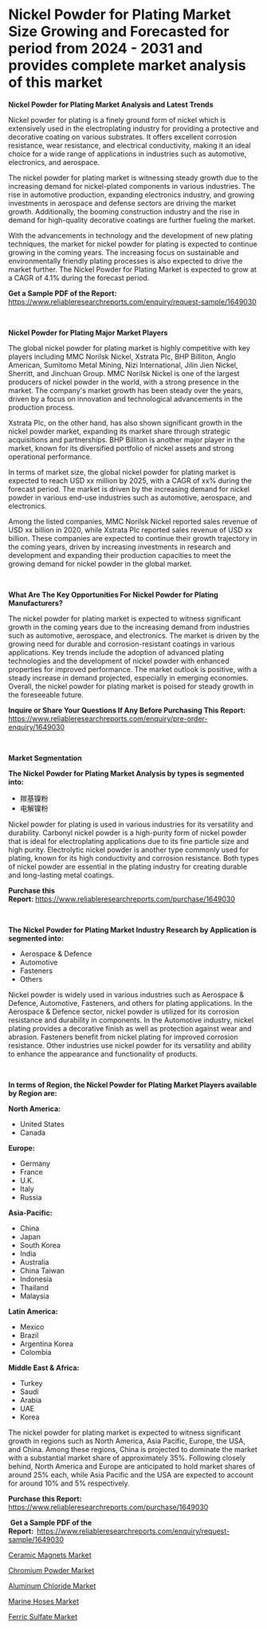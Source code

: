<p><h1>Nickel Powder for Plating Market Size Growing and Forecasted for period from 2024 - 2031 and provides complete market analysis of this market</h1></p><p><strong>Nickel Powder for Plating Market Analysis and Latest Trends</strong></p>
<p><p>Nickel powder for plating is a finely ground form of nickel which is extensively used in the electroplating industry for providing a protective and decorative coating on various substrates. It offers excellent corrosion resistance, wear resistance, and electrical conductivity, making it an ideal choice for a wide range of applications in industries such as automotive, electronics, and aerospace.</p><p>The nickel powder for plating market is witnessing steady growth due to the increasing demand for nickel-plated components in various industries. The rise in automotive production, expanding electronics industry, and growing investments in aerospace and defense sectors are driving the market growth. Additionally, the booming construction industry and the rise in demand for high-quality decorative coatings are further fueling the market.</p><p>With the advancements in technology and the development of new plating techniques, the market for nickel powder for plating is expected to continue growing in the coming years. The increasing focus on sustainable and environmentally friendly plating processes is also expected to drive the market further. The Nickel Powder for Plating Market is expected to grow at a CAGR of 4.1% during the forecast period.</p></p>
<p><strong>Get a Sample PDF of the Report:&nbsp;</strong> <a href="https://www.reliableresearchreports.com/enquiry/request-sample/1649030">https://www.reliableresearchreports.com/enquiry/request-sample/1649030</a></p>
<p>&nbsp;</p>
<p><strong>Nickel Powder for Plating Major Market Players</strong></p>
<p><p>The global nickel powder for plating market is highly competitive with key players including MMC Norilsk Nickel, Xstrata Plc, BHP Billiton, Anglo American, Sumitomo Metal Mining, Nizi International, Jilin Jien Nickel, Sherritt, and Jinchuan Group. MMC Norilsk Nickel is one of the largest producers of nickel powder in the world, with a strong presence in the market. The company's market growth has been steady over the years, driven by a focus on innovation and technological advancements in the production process.</p><p>Xstrata Plc, on the other hand, has also shown significant growth in the nickel powder market, expanding its market share through strategic acquisitions and partnerships. BHP Billiton is another major player in the market, known for its diversified portfolio of nickel assets and strong operational performance.</p><p>In terms of market size, the global nickel powder for plating market is expected to reach USD xx million by 2025, with a CAGR of xx% during the forecast period. The market is driven by the increasing demand for nickel powder in various end-use industries such as automotive, aerospace, and electronics.</p><p>Among the listed companies, MMC Norilsk Nickel reported sales revenue of USD xx billion in 2020, while Xstrata Plc reported sales revenue of USD xx billion. These companies are expected to continue their growth trajectory in the coming years, driven by increasing investments in research and development and expanding their production capacities to meet the growing demand for nickel powder in the global market.</p></p>
<p>&nbsp;</p>
<p><strong>What Are The Key Opportunities For Nickel Powder for Plating Manufacturers?</strong></p>
<p><p>The nickel powder for plating market is expected to witness significant growth in the coming years due to the increasing demand from industries such as automotive, aerospace, and electronics. The market is driven by the growing need for durable and corrosion-resistant coatings in various applications. Key trends include the adoption of advanced plating technologies and the development of nickel powder with enhanced properties for improved performance. The market outlook is positive, with a steady increase in demand projected, especially in emerging economies. Overall, the nickel powder for plating market is poised for steady growth in the foreseeable future.</p></p>
<p><strong>Inquire or Share Your Questions If Any Before Purchasing This Report:</strong> <a href="https://www.reliableresearchreports.com/enquiry/pre-order-enquiry/1649030">https://www.reliableresearchreports.com/enquiry/pre-order-enquiry/1649030</a></p>
<p>&nbsp;</p>
<p><strong>Market Segmentation</strong></p>
<p><strong>The Nickel Powder for Plating Market Analysis by types is segmented into:</strong></p>
<p><ul><li>羰基镍粉</li><li>电解镍粉</li></ul></p>
<p><p>Nickel powder for plating is used in various industries for its versatility and durability. Carbonyl nickel powder is a high-purity form of nickel powder that is ideal for electroplating applications due to its fine particle size and high purity. Electrolytic nickel powder is another type commonly used for plating, known for its high conductivity and corrosion resistance. Both types of nickel powder are essential in the plating industry for creating durable and long-lasting metal coatings.</p></p>
<p><strong>Purchase this Report:&nbsp;</strong><a href="https://www.reliableresearchreports.com/purchase/1649030">https://www.reliableresearchreports.com/purchase/1649030</a></p>
<p>&nbsp;</p>
<p><strong>The Nickel Powder for Plating Market Industry Research by Application is segmented into:</strong></p>
<p><ul><li>Aerospace & Defence</li><li>Automotive</li><li>Fasteners</li><li>Others</li></ul></p>
<p><p>Nickel powder is widely used in various industries such as Aerospace & Defence, Automotive, Fasteners, and others for plating applications. In the Aerospace & Defence sector, nickel powder is utilized for its corrosion resistance and durability in components. In the Automotive industry, nickel plating provides a decorative finish as well as protection against wear and abrasion. Fasteners benefit from nickel plating for improved corrosion resistance. Other industries use nickel powder for its versatility and ability to enhance the appearance and functionality of products.</p></p>
<p>&nbsp;</p>
<p><strong>In terms of Region, the Nickel Powder for Plating Market Players available by Region are:</strong></p>
<p>
    <p> <strong> North America: </strong>
        <ul>
            <li>United States</li>
            <li>Canada</li>
        </ul>
        </p> 
    <p> <strong> Europe: </strong>
        <ul>
            <li>Germany</li>
            <li>France</li>
            <li>U.K.</li>
            <li>Italy</li>
            <li>Russia</li>
        </ul>
        </p> 
    <p> <strong> Asia-Pacific: </strong>
        <ul>
            <li>China</li>
            <li>Japan</li>
            <li>South Korea</li>
            <li>India</li>
            <li>Australia</li>
            <li>China Taiwan</li>
            <li>Indonesia</li>
            <li>Thailand</li>
            <li>Malaysia</li>
        </ul>
        </p> 
    <p> <strong> Latin America: </strong>
        <ul>
            <li>Mexico</li>
            <li>Brazil</li>
            <li>Argentina Korea</li>
            <li>Colombia</li>
        </ul>
        </p> 
    <p> <strong> Middle East & Africa: </strong>
        <ul>
            <li>Turkey</li>
            <li>Saudi</li>
            <li>Arabia</li>
            <li>UAE</li>
            <li>Korea</li>
        </ul>
    </p>
    </p>
<p><p>The nickel powder for plating market is expected to witness significant growth in regions such as North America, Asia Pacific, Europe, the USA, and China. Among these regions, China is projected to dominate the market with a substantial market share of approximately 35%. Following closely behind, North America and Europe are anticipated to hold market shares of around 25% each, while Asia Pacific and the USA are expected to account for around 10% and 5% respectively.</p></p>
<p><strong>Purchase this Report: </strong><a href="https://www.reliableresearchreports.com/purchase/1649030">https://www.reliableresearchreports.com/purchase/1649030</a></p>
<p>&nbsp;<strong>Get a Sample PDF of the Report:&nbsp;&nbsp;</strong><a href="https://www.reliableresearchreports.com/enquiry/request-sample/1649030">https://www.reliableresearchreports.com/enquiry/request-sample/1649030</a></p>
<p><strong></strong></p>
<p><p><a href="https://medium.com/@clevehilll2023/ceramic-magnets-market-analysis-its-cagr-market-segmentation-and-global-industry-overview-09bc67ac91ec">Ceramic Magnets Market</a></p><p><a href="https://medium.com/@clevehilll2023/analyzing-chromium-powder-market-global-industry-perspective-and-forecast-2024-to-2031-654038b421df">Chromium Powder Market</a></p><p><a href="https://medium.com/@haileeward2023/aluminum-chloride-market-share-evolution-and-market-growth-trends-2024-2031-f66b2d03d84a">Aluminum Chloride Market</a></p><p><a href="https://medium.com/@haileeward2023/marine-hoses-market-size-and-market-trends-complete-industry-overview-2024-to-2031-80d959d39462">Marine Hoses Market</a></p><p><a href="https://medium.com/@larryschmidt42/ferric-sulfate-market-analysis-its-cagr-market-segmentation-and-global-industry-overview-4d92698c65a5">Ferric Sulfate Market</a></p></p>